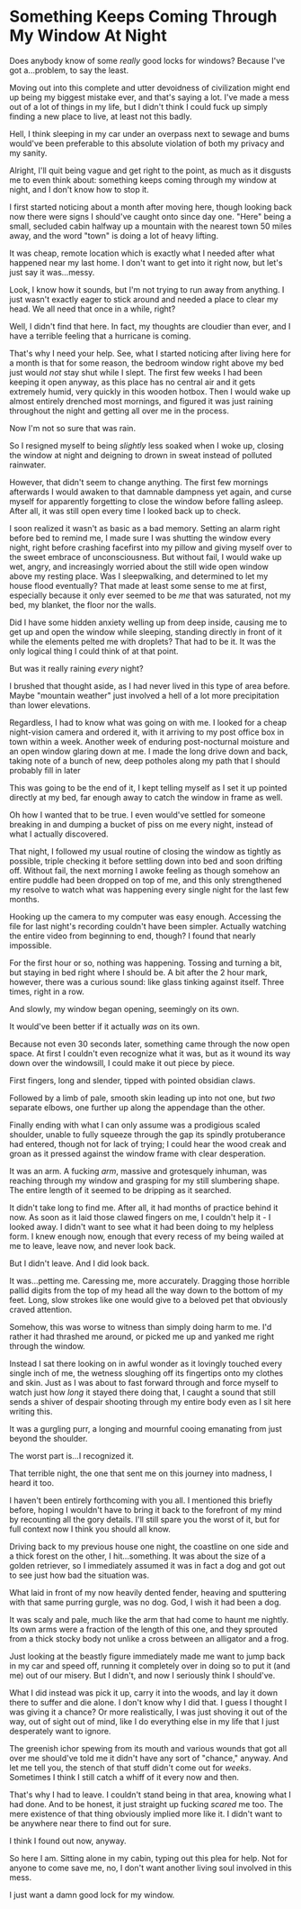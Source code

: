 # Something Keeps Coming Through My Window At Night
Does anybody know of some *really* good locks for windows?  Because I've got a...problem, to say the least.

Moving out into this complete and utter devoidness of civilization might end up being my biggest mistake ever, and that's saying a lot.  I've made a mess out of a lot of things in my life, but I didn't think I could fuck up simply finding a new place to live, at least not this badly.

Hell, I think sleeping in my car under an overpass next to sewage and bums would've been preferable to this absolute violation of both my privacy and my sanity.

Alright, I'll quit being vague and get right to the point, as much as it disgusts me to even think about: something keeps coming through my window at night, and I don't know how to stop it.

I first started noticing about a month after moving here, though looking back now there were signs I should've caught onto since day one.  "Here" being a small, secluded cabin halfway up a mountain with the nearest town 50 miles away, and the word "town" is doing a lot of heavy lifting.

It was cheap, remote location which is exactly what I needed after what happened near my last home.  I don't want to get into it right now, but let's just say it was...messy.

Look, I know how it sounds, but I'm not trying to run away from anything.  I just wasn't exactly eager to stick around and needed a place to clear my head.  We all need that once in a while, right?

Well, I didn't find that here.  In fact, my thoughts are cloudier than ever, and I have a terrible feeling that a hurricane is coming.

That's why I need your help.  See, what I started noticing after living here for a month is that for some reason, the bedroom window right above my bed just would *not* stay shut while I slept.  The first few weeks I had been keeping it open anyway, as this place has no central air and it gets extremely humid, very quickly in this wooden hotbox.  Then I would wake up almost entirely drenched most mornings, and figured it was just raining throughout the night and getting all over me in the process.

Now I'm not so sure that was rain.

So I resigned myself to being *slightly* less soaked when I woke up, closing the window at night and deigning to drown in sweat instead of polluted rainwater.

However, that didn't seem to change anything.  The first few mornings afterwards I would awaken to that damnable dampness yet again, and curse myself for apparently forgetting to close the window before falling asleep.  After all, it was still open every time I looked back up to check.

I soon realized it wasn't as basic as a bad memory.  Setting an alarm right before bed to remind me, I made sure I was shutting the window every night, right before crashing facefirst into my pillow and giving myself over to the sweet embrace of unconsciousness.
But without fail, I would wake up wet, angry, and increasingly worried about the still wide open window above my resting place.  Was I sleepwalking, and determined to let my house flood eventually?  That made at least some sense to me at first, especially because it only ever seemed to be *me* that was saturated, not my bed, my blanket, the floor nor the walls.

Did I have some hidden anxiety welling up from deep inside, causing me to get up and open the window while sleeping, standing directly in front of it while the elements pelted me with droplets?  That had to be it.  It was the only logical thing I could think of at that point.

But was it really raining *every* night?  

I brushed that thought aside, as I had never lived in this type of area before.  Maybe "mountain weather" just involved a hell of a lot more precipitation than lower elevations.

Regardless, I had to know what was going on with me.  I looked for a cheap night-vision camera and ordered it, with it arriving to my post office box in town within a week.  Another week of enduring post-nocturnal moisture and an open window glaring down at me.  I made the long drive down and back, taking note of a bunch of new, deep potholes along my path that I should probably fill in later

This was going to be the end of it, I kept telling myself as I set it up pointed directly at my bed, far enough away to catch the window in frame as well.

Oh how I wanted that to be true.  I even would've settled for someone breaking in and dumping a bucket of piss on me every night, instead of what I actually discovered.

That night, I followed my usual routine of closing the window as tightly as possible, triple checking it before settling down into bed and soon drifting off.  Without fail, the next morning I awoke feeling as though somehow an entire puddle had been dropped on top of me, and this only strengthened my resolve to watch what was happening every single night for the last few months.

Hooking up the camera to my computer was easy enough.  Accessing the file for last night's recording couldn't have been simpler.  Actually watching the entire video from beginning to end, though?  I found that nearly impossible.

For the first hour or so, nothing was happening.  Tossing and turning a bit, but staying in bed right where I should be.  A bit after the 2 hour mark, however, there was a curious sound: like glass tinking against itself.  Three times, right in a row.

And slowly, my window began opening, seemingly on its own.

It would've been better if it actually *was* on its own.

Because not even 30 seconds later, something came through the now open space.  At first I couldn't even recognize what it was, but as it wound its way down over the windowsill, I could make it out piece by piece.

First fingers, long and slender, tipped with pointed obsidian claws.

Followed by a limb of pale, smooth skin leading up into not one, but *two* separate elbows, one further up along the appendage than the other.

Finally ending with what I can only assume was a prodigious scaled shoulder, unable to fully squeeze through the gap its spindly protuberance had entered, though not for lack of trying; I could hear the wood creak and groan as it pressed against the window frame with clear desperation.

It was an arm.  A fucking *arm*, massive and grotesquely inhuman, was reaching through my window and grasping for my still slumbering shape.  The entire length of it seemed to be dripping as it searched.

It didn't take long to find me.  After all, it had months of practice behind it now.  As soon as it laid those clawed fingers on me, I couldn't help it - I looked away.  I didn't want to see what it had been doing to my helpless form.  I knew enough now, enough that every recess of my being wailed at me to leave, leave now, and never look back.

But I didn't leave.  And I did look back.

It was...petting me.  Caressing me, more accurately.  Dragging those horrible pallid digits from the top of my head all the way down to the bottom of my feet.  Long, slow strokes like one would give to a beloved pet that obviously craved attention.

Somehow, this was worse to witness than simply doing harm to me.  I'd rather it had thrashed me around, or picked me up and yanked me right through the window.  

Instead I sat there looking on in awful wonder as it lovingly touched every single inch of me, the wetness sloughing off its fingertips onto my clothes and skin.  Just as I was about to fast forward through and force myself to watch just how *long* it stayed there doing that, I caught a sound that still sends a shiver of despair shooting through my entire body even as I sit here writing this.  

It was a gurgling purr, a longing and mournful cooing emanating from just beyond the shoulder.  

The worst part is...I recognized it.

That terrible night, the one that sent me on this journey into madness, I heard it too.

I haven't been entirely forthcoming with you all.  I mentioned this briefly before, hoping I wouldn't have to bring it back to the forefront of my mind by recounting all the gory details.  I'll still spare you the worst of it, but for full context now I think you should all know.

Driving back to my previous house one night, the coastline on one side and a thick forest on the other, I hit...something.  It was about the size of a golden retriever, so I immediately assumed it was in fact a dog and got out to see just how bad the situation was.

What laid in front of my now heavily dented fender, heaving and sputtering with that same purring gurgle, was no dog.  God, I wish it had been a dog.

It was scaly and pale, much like the arm that had come to haunt me nightly.  Its own arms were a fraction of the length of this one, and they sprouted from a thick stocky body not unlike a cross between an alligator and a frog.

Just looking at the beastly figure immediately made me want to jump back in my car and speed off, running it completely over in doing so to put it (and me) out of our misery.  But I didn't, and now I seriously think I should've.

What I did instead was pick it up, carry it into the woods, and lay it down there to suffer and die alone.  I don't know why I did that.  I guess I thought I was giving it a chance?  Or more realistically, I was just shoving it out of the way, out of sight out of mind, like I do everything else in my life that I just desperately want to ignore.

The greenish ichor spewing from its mouth and various wounds that got all over me should've told me it didn't have any sort of "chance," anyway.  And let me tell you, the stench of that stuff didn't come out for *weeks*. Sometimes I think I still catch a whiff of it every now and then.

That's why I had to leave.  I couldn't stand being in that area, knowing what I had done.  And to be honest, it just straight up fucking *scared* me too.  The mere existence of that thing obviously implied more like it.  I didn't want to be anywhere near there to find out for sure.

I think I found out now, anyway.

So here I am.  Sitting alone in my cabin, typing out this plea for help.  Not for anyone to come save me, no, I don't want another living soul involved in this mess.

I just want a damn good lock for my window.